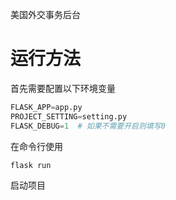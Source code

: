 美国外交事务后台

# 运行方法

首先需要配置以下环境变量

```python
FLASK_APP=app.py
PROJECT_SETTING=setting.py
FLASK_DEBUG=1  # 如果不需要开启则填写0
```

在命令行使用

```shell
flask run
```

启动项目

